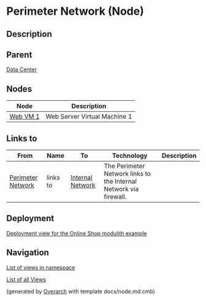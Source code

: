 
# Perimeter Network (Node)
## Description


## Parent
[Data Center](../../../../software-development/architecture/example/modulith/data-center.md)
## Nodes
| Node | Description |
|---|---|
| [Web VM 1](../../../../software-development/architecture/example/modulith/web-vm1.md)| Web Server Virtual Machine 1 |
## Links to
| From | Name | To | Technology | Description |
|---|---|---|---|---|
| [Perimeter Network](../../../../software-development/architecture/example/modulith/perimeter-network.md) | links to | [Internal Network](../../../../software-development/architecture/example/modulith/internal-network.md) | The Perimeter Network links to the Internal Network via firewall. |


## Deployment
[Deployment view for the Online Shop modulith example](../../../../software-development/architecture/example/modulith/deployment-view.md)


## Navigation
[List of views in namespace](./views-in-namespace.md)

[List of all Views](../../../../views.md)


(generated by [Overarch](https://github.com/soulspace-org/overarch) with template docs/node.md.cmb)
